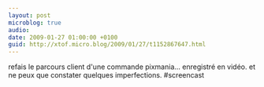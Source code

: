 ```yaml
---
layout: post
microblog: true
audio: 
date: 2009-01-27 01:00:00 +0100
guid: http://xtof.micro.blog/2009/01/27/t1152867647.html
---
```

refais le parcours client d'une commande pixmania... enregistré en vidéo. et ne peux que constater quelques imperfections. #screencast
